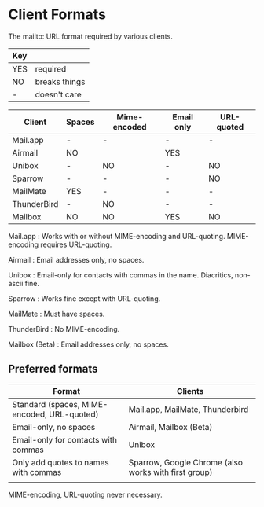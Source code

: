 
# Client Formats #

The mailto: URL format required by various clients.

| Key |               |
| --- | ------------- |
| YES | required      |
| NO  | breaks things |
| -   | doesn't care  |


|    Client   | Spaces | Mime-encoded | Email only | URL-quoted |
|-------------|--------|--------------|------------|------------|
| Mail.app    | -      | -            | -          | -          |
| Airmail     | NO     |              | YES        |            |
| Unibox      | -      | NO           | -          | NO         |
| Sparrow     | -      | -            | -          | NO         |
| MailMate    | YES    | -            | -          | -          |
| ThunderBird | -      | NO           | -          | -          |
| Mailbox     | NO     | NO           | YES        | NO         |

Mail.app
: Works with or without MIME-encoding and URL-quoting. MIME-encoding requires URL-quoting.

Airmail
: Email addresses only, no spaces.

Unibox
: Email-only for contacts with commas in the name. Diacritics, non-ascii fine.

Sparrow
: Works fine except with URL-quoting.

MailMate
: Must have spaces.

ThunderBird
: No MIME-encoding.

Mailbox (Beta)
: Email addresses only, no spaces.

## Preferred formats ##

|                    Format                   |                       Clients                        |
|---------------------------------------------|------------------------------------------------------|
| Standard (spaces, MIME-encoded, URL-quoted) | Mail.app, MailMate, Thunderbird                      |
| Email-only, no spaces                       | Airmail, Mailbox (Beta)                              |
| Email-only for contacts with commas         | Unibox                                               |
| Only add quotes to names with commas        | Sparrow, Google Chrome (also works with first group) |
|                                             |                                                      |

MIME-encoding, URL-quoting never necessary.
